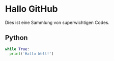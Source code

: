 # Hallo GitHub

Dies ist eine Sammlung von superwichtigen Codes.

## Python

```python
while True:
  print('Hallo Welt!')
```
